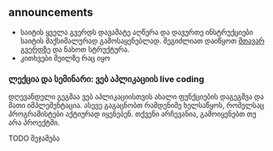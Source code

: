 ## announcements
- საიტის ყველა გვერდს დავამატე აღწერა და დავურთე ინსტრუქციები საიტის მაქსიმალურად გამოსაყენებლად. შეგიძლიათ დაიწყოთ [მთავარ გვერდზე](../) და ნახოთ სტრუქტურა. 
- კითხვები მეილზე რაც იყო


### ლექცია და სემინარი: ვებ აპლიკაციის live coding

დღევანდელი გეგმაა ვებ აპლიკაციისთვის ახალი ფუნქციების დაგეგმვა და მათი იმპლემენტაცია. ასევე გაგაცნობთ რამდენიმე ხელსაწყოს, რომელსაც პროგრამისტები აქტიურად იყენებენ. თქვენი არჩევანია, გამოიყენებთ თუ არა პროექტში.

TODO შეჯამება 




